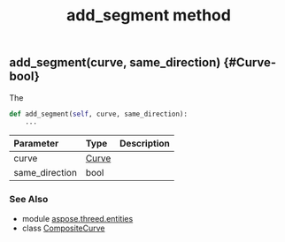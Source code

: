 ﻿---
title: add_segment method
second_title: Aspose.3D for Python via .NET API References
description: 
type: docs
weight: 20
url: /python-net/aspose.threed.entities/compositecurve/add_segment/
is_root: false
---

## add_segment(curve, same_direction) {#Curve-bool}

The



```python
def add_segment(self, curve, same_direction):
    ...
```


| Parameter | Type | Description |
| :- | :- | :- |
| curve | [Curve](/3d/python-net/aspose.threed.entities/curve) |  |
| same_direction | bool |  |



### See Also
* module [aspose.threed.entities](../../)
* class [CompositeCurve](/3d/python-net/aspose.threed.entities/compositecurve)
